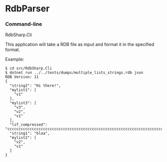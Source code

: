 # RdbParser

### Command-line

RdbSharp.Cli

This application will take a RDB file as input and format it in the specified format.

Example:

```
$ cd src/RdbSharp.Cli
$ dotnet run ../../tests/dumps/multiple_lists_strings.rdb json
RDB Version: 11
{
  "string2": "Hi there!",
  "mylist1": [
    "v1"
  ],
  "mylist3": [
    "v3",
    "v2",
    "v1"
  ],
  "lzf_compressed": "cccccccccccccccccccccccccccccccccccccccccccccccccccccccccccccccccccccccccccccccccccccccccccccccccccccccccccccccccccccc",
  "string1": "blaa",
  "mylist2": [
    "v2",
    "v1"
  ]
}

